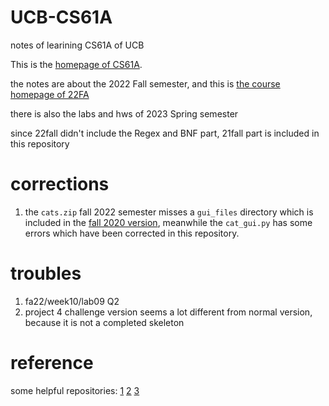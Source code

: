 # UCB-CS61A

notes of learining CS61A of UCB

This is the [homepage of CS61A](cs61a.org).

the notes are about the 2022 Fall semester, and this is [the course homepage of 22FA](https://inst.eecs.berkeley.edu/~cs61a/fa22/)

there is also the labs and hws of 2023 Spring semester

since 22fall didn't include the Regex and BNF part, 21fall part is included in this repository

# corrections

1. the `cats.zip` fall 2022 semester misses a `gui_files` directory which is included in the [fall 2020 version](https://inst.eecs.berkeley.edu/~cs61a/fa20/proj/cats/cats.zip), meanwhile the `cat_gui.py` has some errors which have been corrected in this repository.

# troubles

1. fa22/week10/lab09 Q2
2. project 4 challenge version seems a lot different from normal version, because it is not a completed skeleton

# reference
some helpful repositories: [1](https://github.com/forbidden-game/CS61A-2022) [2](https://github.com/Misaka-9982-coder/CS61A) [3](https://github.com/czahie/CS61A)
